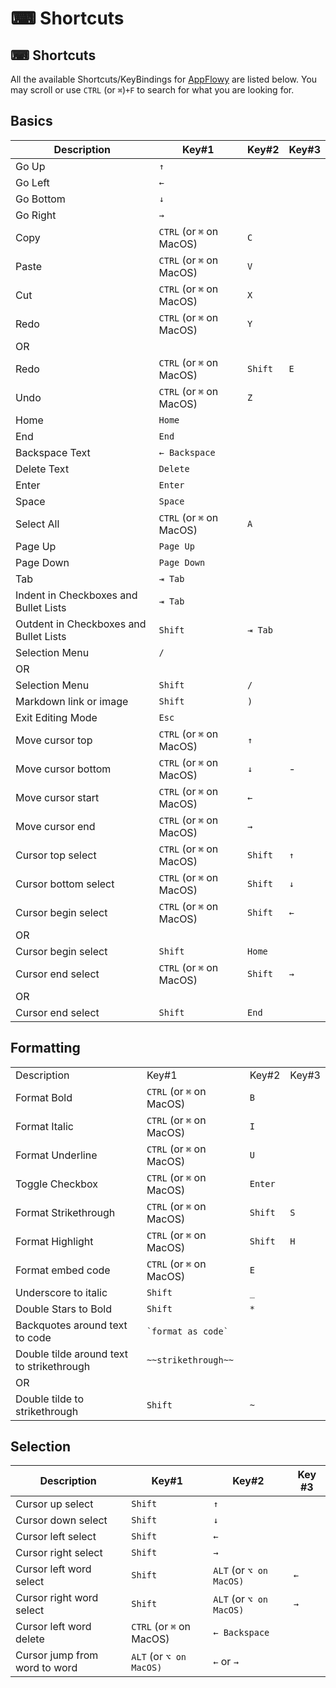 # ⌨ Shortcuts

## ⌨ Shortcuts

All the available Shortcuts/KeyBindings for [AppFlowy](https://github.com/AppFlowy-IO/AppFlowy) are listed below. You may scroll or use `CTRL` (or  `⌘`)`+F` to search for what you are looking for.

## Basics

| Description                            | Key#1                     | Key#2   | Key#3 |
| -------------------------------------- | ------------------------- | ------- | ----- |
| Go Up                                  | `↑`                       |         |       |
| Go Left                                | `←`                       |         |       |
| Go Bottom                              | `↓`                       |         |       |
| Go Right                               | `→`                       |         |       |
| Copy                                   | `CTRL` (or  `⌘` on MacOS) | `C`     |       |
| Paste                                  | `CTRL` (or `⌘` on MacOS)  | `V`     |       |
| Cut                                    | `CTRL` (or `⌘` on MacOS)  | `X`     |       |
| Redo                                   | `CTRL` (or `⌘` on MacOS)  | `Y`     |       |
| OR                                     |                           |         |       |
| Redo                                   | `CTRL` (or `⌘` on MacOS)  | `Shift` | `E`   |
| Undo                                   | `CTRL` (or `⌘` on MacOS)  | `Z`     |       |
| Home                                   | `Home`                    |         |       |
| End                                    | `End`                     |         |       |
| Backspace Text                         | `← Backspace`             |         |       |
| Delete Text                            | `Delete`                  |         |       |
| Enter                                  | `Enter`                   |         |       |
| Space                                  | `Space`                   |         |       |
| Select All                             | `CTRL` (or `⌘` on MacOS)  | `A`     |       |
| Page Up                                | `Page Up`                 |         |       |
| Page Down                              | `Page Down`               |         |       |
| Tab                                    | `⇥ Tab`                   |         |       |
| Indent in Checkboxes and Bullet Lists  | `⇥ Tab`                   |         |       |
| Outdent in Checkboxes and Bullet Lists | `Shift`                   | `⇥ Tab` |       |
| Selection Menu                         | `/`                       |         |       |
| OR                                     |                           |         |       |
| Selection Menu                         | `Shift`                   | `/`     |       |
| Markdown link or image                 | `Shift`                   | `)`     |       |
| Exit Editing Mode                      | `Esc`                     |         |       |
| Move cursor top                        | `CTRL` (or `⌘` on MacOS)  | `↑`     |       |
| Move cursor bottom                     | `CTRL` (or `⌘` on MacOS)  | `↓`     | -     |
| Move cursor start                      | `CTRL` (or `⌘` on MacOS)  | `←`     |       |
| Move cursor end                        | `CTRL` (or `⌘` on MacOS)  | `→`     |       |
| Cursor top select                      | `CTRL` (or `⌘` on MacOS)  | `Shift` | `↑`   |
| Cursor bottom select                   | `CTRL` (or `⌘` on MacOS)  | `Shift` | `↓`   |
| Cursor begin select                    | `CTRL` (or `⌘` on MacOS)  | `Shift` | `←`   |
| OR                                     |                           |         |       |
| Cursor begin select                    | `Shift`                   | `Home`  |       |
| Cursor end select                      | `CTRL` (or `⌘` on MacOS)  | `Shift` | `→`   |
| OR                                     |                           |         |       |
| Cursor end select                      | `Shift`                   | `End`   |       |

## Formatting

|                                           |                          |         |       |
| ----------------------------------------- | ------------------------ | ------- | ----- |
| Description                               | Key#1                    | Key#2   | Key#3 |
| Format Bold                               | `CTRL` (or `⌘` on MacOS) | `B`     |       |
| Format Italic                             | `CTRL` (or `⌘` on MacOS) | `I`     |       |
| Format Underline                          | `CTRL` (or `⌘` on MacOS) | `U`     |       |
| Toggle Checkbox                           | `CTRL` (or `⌘` on MacOS) | `Enter` |       |
| Format Strikethrough                      | `CTRL` (or `⌘` on MacOS) | `Shift` | `S`   |
| Format Highlight                          | `CTRL` (or `⌘` on MacOS) | `Shift` | `H`   |
| Format embed code                         | `CTRL` (or `⌘` on MacOS) | `E`     |       |
| Underscore to italic                      | `Shift`                  | `_`     |       |
| Double Stars to Bold                      | `Shift`                  | `*`     |       |
| Backquotes around text to code            | `` `format as code` ``   |         |       |
| Double tilde around text to strikethrough | `~~strikethrough~~`      |         |       |
| OR                                        |                          |         |       |
| Double tilde to strikethrough             | `Shift`                  | `~`     |       |

## Selection

| Description                   | Key#1                     | Key#2                     | Key #3 |
| ----------------------------- | ------------------------- | ------------------------- | ------ |
| Cursor up select              | `Shift`                   | `↑`                       |        |
| Cursor down select            | `Shift`                   | `↓`                       |        |
| Cursor left select            | `Shift`                   | `←`                       |        |
| Cursor right select           | `Shift`                   | `→`                       |        |
| Cursor left word select       | `Shift`                   | `ALT`  (or  `⌥ on MacOS)` | `←`    |
| Cursor right word select      | `Shift`                   | `ALT`  (or  `⌥ on MacOS)` | `→`    |
| Cursor left word delete       | `CTRL` (or `⌘` on MacOS)  | `← Backspace`             |        |
| Cursor jump from word to word | `ALT`  (or  `⌥ on MacOS)` | `←` or `→`                |        |

